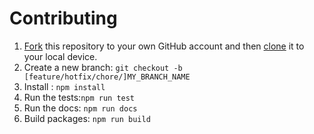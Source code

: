 # Contributing


1. [Fork](https://help.github.com/articles/fork-a-repo/) this repository to your own GitHub account and then [clone](https://help.github.com/articles/cloning-a-repository/) it to your local device.
2. Create a new branch: `git checkout -b [feature/hotfix/chore/]MY_BRANCH_NAME`
3. Install : `npm install`
4. Run the tests:`npm run test`
5. Run the docs: `npm run docs` 
6. Build packages: `npm run build` 
